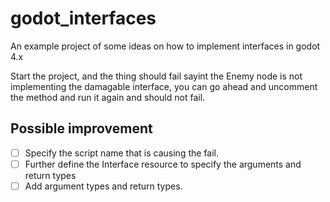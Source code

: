 # godot_interfaces
An example project of some ideas on how to implement interfaces in godot 4.x

Start the project, and the thing should fail sayint the Enemy node is not implementing the damagable interface, you can go ahead and uncomment the method and run it again and should not fail. 

## Possible improvement
- [ ] Specify the script name that is causing the fail.
- [ ] Further define the Interface resource to specify the arguments and return types
- [ ] Add argument types and return types. 
